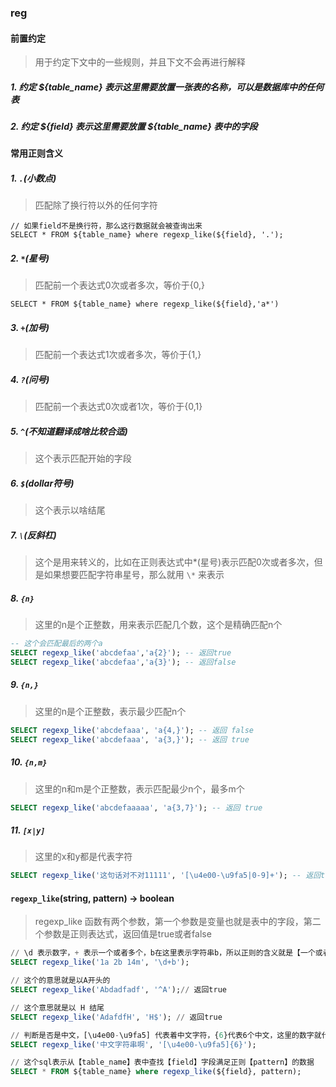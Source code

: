 ### reg

#### 前置约定
> 用于约定下文中的一些规则，并且下文不会再进行解释

##### 1. 约定 ${table_name} 表示这里需要放置一张表的名称，可以是数据库中的任何表

##### 2. 约定 ${field} 表示这里需要放置 ${table_name} 表中的字段

#### 常用正则含义
##### 1. `.`(小数点)
> 匹配除了换行符以外的任何字符

```
// 如果field不是换行符，那么这行数据就会被查询出来
SELECT * FROM ${table_name} where regexp_like(${field}, '.');
```

##### 2. `*`(星号)
> 匹配前一个表达式0次或者多次，等价于{0,}
```
SELECT * FROM ${table_name} where regexp_like(${field},'a*')
```

##### 3. `+`(加号)
> 匹配前一个表达式1次或者多次，等价于{1,}

##### 4. `?`(问号)
> 匹配前一个表达式0次或者1次，等价于{0,1}

##### 5. `^`(不知道翻译成啥比较合适)
> 这个表示匹配开始的字段

##### 6. `$`(dollar符号)
> 这个表示以啥结尾

##### 7. `\`(反斜杠)
> 这个是用来转义的，比如在正则表达式中*(星号)表示匹配0次或者多次，但是如果想要匹配字符串星号，那么就用 `\*` 来表示

##### 8. `{n}`
> 这里的n是个正整数，用来表示匹配几个数，这个是精确匹配n个

```sql
-- 这个会匹配最后的两个a
SELECT regexp_like('abcdefaa','a{2}'); -- 返回true
SELECT regexp_like('abcdefaa','a{3}'); -- 返回false

```

##### 9. `{n,}`
> 这里的n是个正整数，表示最少匹配n个

```sql
SELECT regexp_like('abcdefaaa', 'a{4,}'); -- 返回 false
SELECT regexp_like('abcdefaaa', 'a{3,}'); -- 返回 true

```

##### 10. `{n,m}`
> 这里的n和m是个正整数，表示匹配最少n个，最多m个

```sql
SELECT regexp_like('abcdefaaaaa', 'a{3,7}'); -- 返回 true
```

##### 11. `[x|y]`
> 这里的x和y都是代表字符

```sql
SELECT regexp_like('这句话对不对11111', '[\u4e00-\u9fa5|0-9]+'); -- 返回true
```


#### `regexp_like`(string, pattern) → boolean
> regexp_like 函数有两个参数，第一个参数是变量也就是表中的字段，第二个参数是正则表达式，返回值是true或者false

```sql
// \d 表示数字，+ 表示一个或者多个，b在这里表示字符串b，所以正则的含义就是【一个或者多个数字后面有b】
SELECT regexp_like('1a 2b 14m', '\d+b');

// 这个的意思就是以A开头的
SELECT regexp_like('Abdadfadf', '^A');// 返回true

// 这个意思就是以 H 结尾
SELECT regexp_like('AdafdfH', 'H$'); // 返回true

// 判断是否是中文，[\u4e00-\u9fa5] 代表着中文字符，{6}代表6个中文，这里的数字就代表匹配几个
SELECT regexp_like('中文字符串啊', '[\u4e00-\u9fa5]{6}');

// 这个sql表示从【table_name】表中查找【field】字段满足正则【pattern】的数据
SELECT * FROM ${table_name} where regexp_like(${field}, pattern);
```
